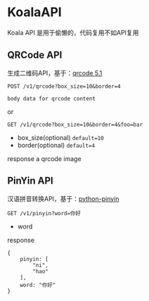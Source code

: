 # KoalaAPI
Koala API 是用于偷懒的，代码复用不如API复用

## QRCode API
生成二维码API，基于：[qrcode 5.1](https://pypi.python.org/pypi/qrcode)

```
POST /v1/qrcode?box_size=10&border=4

body data for qrcode content
```

or

```
GET /v1/qrcode?box_size=10&border=4&foo=bar
```

* box_size(optional) `default=10`
* border(optional) `default=4`

response a qrcode image

## PinYin API
汉语拼音转换API，基于：[python-pinyin](https://github.com/mozillazg/python-pinyin)

```
GET /v1/pinyin?word=你好
```

* word 

response

```
{
    pinyin: [
        "ni",
        "hao"
    ],
    word: "你好"
}
```